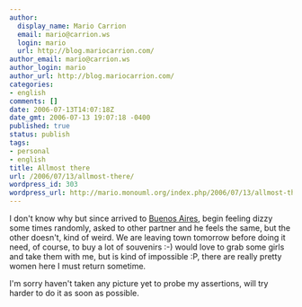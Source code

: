 ```yaml
---
author:
  display_name: Mario Carrion
  email: mario@carrion.ws
  login: mario
  url: http://blog.mariocarrion.com/
author_email: mario@carrion.ws
author_login: mario
author_url: http://blog.mariocarrion.com/
categories:
- english
comments: []
date: 2006-07-13T14:07:18Z
date_gmt: 2006-07-13 19:07:18 -0400
published: true
status: publish
tags:
- personal
- english
title: Allmost there
url: /2006/07/13/allmost-there/
wordpress_id: 303
wordpress_url: http://mario.monouml.org/index.php/2006/07/13/allmost-there/
---
```


<p>I don't know why but since arrived to <a href="http://www.buenosaires.gov.ar/">Buenos Aires</a>, begin feeling dizzy some times randomly, asked to other partner and he feels the same, but the other doesn't, kind of weird. We are leaving town tomorrow before doing it need, of course, to buy a lot of souvenirs :-) would love to grab some girls and take them with me, but is kind of impossible :P, there are really pretty women here I must return sometime.</p>
<p>I'm sorry haven't taken any picture yet to probe my assertions, will try harder to do it as soon as possible.</p>
